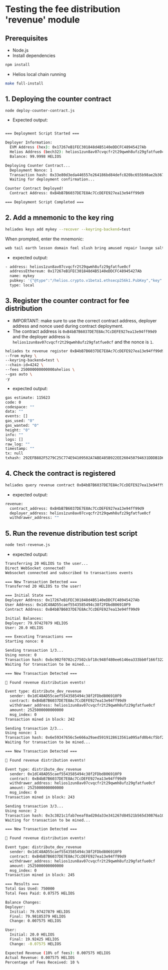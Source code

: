 # Testing the fee distribution 'revenue' module

## Prerequisites

- Node.js
- Install dependencies
```sh
npm install
```
- Helios local chain running
```sh
make full-install
```

## 1. Deploying the counter contract

```bash
node deploy-counter-contract.js
```

- Expected output:
```sh

=== Deployment Script Started ===

Deployer Information:
  EVM Address (hex): 0x17267eB1FEC301848d4B5140eDDCFC48945427Ab
  Helios Address (bech32): helios1zun8av07cvqcfr2t29qwmh8ufz29gfatfue0cf
  Balance: 99.9998 HELIOS

Deploying Counter Contract...
  Deployment Nonce: 1
  Transaction hash: 0x33e80d3eda446557e264186bd84defc820bc655b98ae2b3678e25713084542c0
  Waiting for deployment confirmation...

Counter Contract Deployed!
  Contract Address: 0xB4bB7B6037DE7E8Ac7CcDEFE927ea13e94ff99d9

=== Deployment Script Completed ===
```

## 2. Add a mnemonic to the key ring

```sh
heliades keys add mykey --recover --keyring-backend=test
```
When prompted, enter the mnemonic:
```sh
web tail earth lesson domain feel slush bring amused repair lounge salt series stock fog remind ripple peace unknown sauce adjust blossom atom hotel
```
- expected output:
```sh
- address: helios1zun8av07cvqcfr2t29qwmh8ufz29gfatfue0cf
  addressEthereum: 0x17267eB1FEC301848d4B5140eDDCFC48945427Ab
  name: mykey
  pubkey: '{"@type":"/helios.crypto.v1beta1.ethsecp256k1.PubKey","key":"A+4ebHYgWYaDHGk6Ji8xp0b38a/gCCUcjHJQIzdl1ksi"}'
  type: local
```

## 3. Register the counter contract for fee distribution

- IMPORTANT: make sure to use the correct contract address, deployer address and nonce used during contract deployment.
- The contract address is `0xB4bB7B6037DE7E8Ac7CcDEFE927ea13e94ff99d9` and the deployer address is `helios1zun8av07cvqcfr2t29qwmh8ufz29gfatfue0cf` and the nonce is `1`.
  
```sh
heliades tx revenue register 0xB4bB7B6037DE7E8Ac7CcDEFE927ea13e94ff99d9 1 helios1zun8av07cvqcfr2t29qwmh8ufz29gfatfue0cf \
--from mykey \
--keyring-backend=test \
--chain-id=4242 \
--fees 250000000000000ahelios \
--gas auto \
-y
```

  
- expected output:
```sh
gas estimate: 115623
code: 0
codespace: ""
data: ""
events: []
gas_used: "0"
gas_wanted: "0"
height: "0"
info: ""
logs: []
raw_log: ""
timestamp: ""
tx: null
txhash: 292EFB882F5279C25C774E94109502A7ABE485B922EE260450794631DDDB1D63
```

## 4. Check the contract is registered

```sh
heliades query revenue contract 0xB4bB7B6037DE7E8Ac7CcDEFE927ea13e94ff99d9
```

- expected output:
```sh
revenue:
  contract_address: 0xB4bB7B6037DE7E8Ac7CcDEFE927ea13e94ff99d9
  deployer_address: helios1zun8av07cvqcfr2t29qwmh8ufz29gfatfue0cf
  withdrawer_address: ""
```

## 5. Run the revenue distribution test script

```sh
node test-revenue.js
```

- expected output:
```sh
Transferring 20 HELIOS to the user...
Direct WebSocket connected!
Websocket connected and subscribed to transactions events

=== New Transaction Detected ===
Transferred 20 HELIOS to the user!

=== Initial State ===
Deployer Address: 0x17267eB1FEC301848d4B5140eDDCFC48945427Ab
User Address: 0x1dC48AD55caef5543585494c38f2FDbd806910F9
Contract Address: 0xB4bB7B6037DE7E8Ac7CcDEFE927ea13e94ff99d9

Initial Balances:
Deployer: 79.97427879 HELIOS
User: 20.0 HELIOS

=== Executing Transactions ===
Starting nonce: 0

Sending transaction 1/3...
Using nonce: 0
Transaction hash: 0xbc902f0702c27502cbf18c948f480ee6146ea333bb0f166f3220056805cd5aea
Waiting for transaction to be mined...

=== New Transaction Detected ===

🎉 Found revenue distribution events!

Event type: distribute_dev_revenue
  sender: 0x1dC48AD55caef5543585494c38f2FDbd806910F9
  contract: 0xB4bB7B6037DE7E8Ac7CcDEFE927ea13e94ff99d9
  withdrawer_address: helios1zun8av07cvqcfr2t29qwmh8ufz29gfatfue0cf
  amount: 2525000000000000
  msg_index: 0
Transaction mined in block: 242

Sending transaction 2/3...
Using nonce: 1
Transaction hash: 0x6e59347656c5e666a29aed5919128613561a095afd0b4cf5bf23676cecbc6370
Waiting for transaction to be mined...

=== New Transaction Detected ===

🎉 Found revenue distribution events!

Event type: distribute_dev_revenue
  sender: 0x1dC48AD55caef5543585494c38f2FDbd806910F9
  contract: 0xB4bB7B6037DE7E8Ac7CcDEFE927ea13e94ff99d9
  withdrawer_address: helios1zun8av07cvqcfr2t29qwmh8ufz29gfatfue0cf
  amount: 2525000000000000
  msg_index: 0
Transaction mined in block: 243

Sending transaction 3/3...
Using nonce: 2
Transaction hash: 0x3c3821c1fab7eeaf0ad20da33e341267d84521b565d30876a1026335dfe8df44
Waiting for transaction to be mined...

=== New Transaction Detected ===

🎉 Found revenue distribution events!

Event type: distribute_dev_revenue
  sender: 0x1dC48AD55caef5543585494c38f2FDbd806910F9
  contract: 0xB4bB7B6037DE7E8Ac7CcDEFE927ea13e94ff99d9
  withdrawer_address: helios1zun8av07cvqcfr2t29qwmh8ufz29gfatfue0cf
  amount: 2525000000000000
  msg_index: 0
Transaction mined in block: 245

=== Results ===
Total Gas Used: 750000
Total Fees Paid: 0.07575 HELIOS

Balance Changes:
Deployer:
  Initial: 79.97427879 HELIOS
  Final: 79.98185379 HELIOS
  Change: 0.007575 HELIOS

User:
  Initial: 20.0 HELIOS
  Final: 19.92425 HELIOS
  Change: -0.07575 HELIOS

Expected Revenue (10% of fees): 0.007575 HELIOS
Actual Revenue: 0.007575 HELIOS
Percentage of Fees Received: 10 %
```